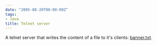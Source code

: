 ```yaml
---
date: "2005-08-20T00:00:00Z"
tags:
- Java
title: Telnet server
---
```

A telnet server that writes the content of a file to it's clients: [banner.txt](http://www.timvw.be/wp-content/code/java/banner.txt).
